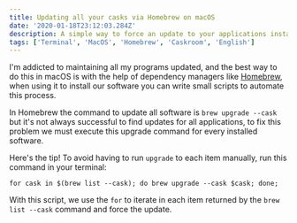 ```yaml
---
title: Updating all your casks via Homebrew on macOS
date: '2020-01-18T23:12:03.284Z'
description: A simple way to force an update to your applications installed via Homebrew.
tags: ['Terminal', 'MacOS', 'Homebrew', 'Caskroom', 'English']
---
```


I'm addicted to maintaining all my programs updated, and the best way to do this in macOS is with the help of dependency managers like [Homebrew](https://brew.sh/index_pt-br), when using it to install our software you can write small scripts to automate this process.

In Homebrew the command to update all software is `brew upgrade --cask` but it's not always successful to find updates for all applications, to fix this problem we must execute this upgrade command for every installed software.

Here's the tip! To avoid having to run `upgrade` to each item manually, run this command in your terminal:

```shell
for cask in $(brew list --cask); do brew upgrade --cask $cask; done;
```

With this script, we use the `for` to iterate in each item returned by the `brew list --cask` command and force the update.
